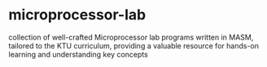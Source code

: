 # microprocessor-lab
collection of well-crafted Microprocessor lab programs written in MASM, tailored to the KTU curriculum, providing a valuable resource for hands-on learning and understanding key concepts

